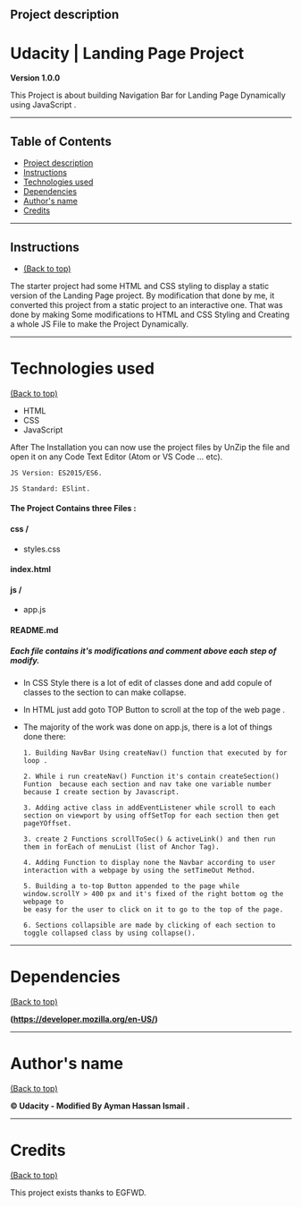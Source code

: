 

## Project description

# Udacity | Landing Page Project

**Version 1.0.0**

This Project is about building Navigation Bar for Landing Page Dynamically using JavaScript .


---


## Table of Contents

* [Project description](#Project-description)
* [Instructions](#instructions)
* [Technologies used](#Technologies-used)
* [Dependencies](#Dependencies)
* [Author's name](#Author\'s-name)
* [Credits](#Credits)


---



## Instructions

* [(Back to top)](#table-of-contents)



The starter project had some HTML and CSS styling to display a static version of the Landing Page project. By modification that done by me, it converted this project from a static project to an interactive one. That was done by making Some modifications to HTML and CSS Styling and Creating a whole JS File to make the Project Dynamically.



---



# Technologies used

[(Back to top)](#table-of-contents)
- HTML
- CSS
- JavaScript

After The Installation you can now use the project files by UnZip the file and open it on any Code Text Editor (Atom or VS Code ... etc).


``JS Version: ES2015/ES6.``



``JS Standard: ESlint.``



#### The Project Contains three Files :

#### css /

- styles.css

####  index.html

#### js /

- app.js

####  README.md



##### Each file contains it's modifications and comment above each step of modify.

- In CSS Style there is a lot of edit of classes done and add copule of classes to the section to can make collapse.


- In HTML just add goto TOP Button to scroll at the top of the web page .


- The majority of the work was done on app.js, there is a lot of things done there:


      1. Building NavBar Using createNav() function that executed by for loop .

      2. While i run createNav() Function it's contain createSection() Funtion  because each section and nav take one variable number
      because I create section by Javascript.

      3. Adding active class in addEventListener while scroll to each section on viewport by using offSetTop for each section then get
      pageYOffset.

      3. create 2 Functions scrollToSec() & activeLink() and then run them in forEach of menuList (list of Anchor Tag).

      4. Adding Function to display none the Navbar according to user interaction with a webpage by using the setTimeOut Method.

      5. Building a to-top Button appended to the page while window.scrollY > 400 px and it's fixed of the right bottom og the webpage to
      be easy for the user to click on it to go to the top of the page.

      6. Sections collapsible are made by clicking of each section to toggle collapsed class by using collapse().

---

# Dependencies

[(Back to top)](#table-of-contents)

**(https://developer.mozilla.org/en-US/)**

---

# Author's name

[(Back to top)](#table-of-contents)


**© Udacity - Modified By Ayman Hassan Ismail .**

---


# Credits

[(Back to top)](#table-of-contents)


This project exists thanks to EGFWD.
